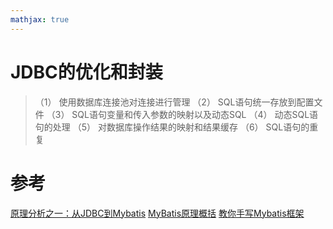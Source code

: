 ```yaml
---
mathjax: true
---
```


# JDBC的优化和封装
>（1） 使用数据库连接池对连接进行管理
>（2） SQL语句统一存放到配置文件
>（3） SQL语句变量和传入参数的映射以及动态SQL
>（4） 动态SQL语句的处理
>（5） 对数据库操作结果的映射和结果缓存
>（6） SQL语句的重复


# 参考
[原理分析之一：从JDBC到Mybatis](https://www.iteye.com/blog/chenjc-it-1455688)
[MyBatis原理概括](https://segmentfault.com/a/1190000015117926)
[教你手写Mybatis框架](https://segmentfault.com/a/1190000015348516)
